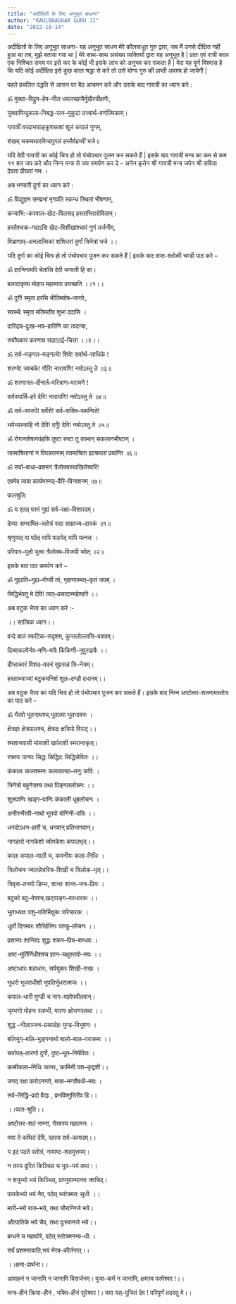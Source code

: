 ```yaml
---
title: "अदीक्षितों के लिए अनुभूत साधना"
author: "KAULBHASKAR GURU JI"
date: "2022-10-14"
---
```


अदीक्षितों के लिए अनुभूत साधना- यह अनुभूत साधन मेरे कौलावधूत गुरु द्वारा, जब मैं उनसे दीक्षित नहीं हुआ था तब, मुझे बताया गया था | मेरे साथ-साथ असंख्य व्यक्तियों द्वारा यह अनुभूत है | प्रातः एवं रात्री काल एक निश्चित समय पर इसे कर के कोई भी इसके लाभ को अनुभव कर सकता है | मेरा यह पूर्ण विश्वास है कि यदि कोई अदीक्षित इसे कुछ काल श्रद्धा से करे तो उसे योग्य गुरु की प्राप्ती अवश्य हो जायेगी |

पहले प्रचलित पद्धति से आसन पर बैठ आचमन करे और उसके बाद गायत्री का ध्यान करे :

ॐ मुक्ता–विद्रुम–हेम–नील धवलच्छायैर्मुखैस्त्रीक्षणैः,

युक्तामिन्दुकला–निबद्ध–रत्न–मुकुटां तत्त्वार्थ–वर्णात्मिकाम्।

गायत्रीं वरदाभयाङ्कुशकशां शूलं कपालं गुणम्,

शंखम् चक्रमथारविन्दयुगलं हस्तैर्वहन्तीं भजे॥

यदि देवी गायत्री का कोई चित्र हो तो पंचोपचार पूजन कर सकते हैं | इसके बाद गायत्री मन्त्र का कम से कम ११ बार जप करे और निम्न मन्त्र से जप समर्पण कर दे – अनेन कृतेन श्री गायत्री मन्त्र जपेन श्री सविता देवता प्रीयतां नमः ।

अब भगवती दुर्गा का ध्यान करे :

ॐ विद्युद्दाम समप्रभां मृगपति स्कन्ध स्थितां भीषणाम्,

कन्याभि:-करवाल–खेट–विलसद् हस्ताभिरासेविताम्।

हस्तैश्चक्र–गदाऽसि खेट–विशीखांश्चापं गुणं तर्जनीम्,

विभ्राणाम्–अनलात्मिकां शशिधरां दुर्गां त्रिनेत्रां भजे ।।

यदि दुर्गा का कोई चित्र हो तो पंचोपचार पूजन कर सकते हैं | इसके बाद सप्त-श्लोकी चण्डी पाठ करे –

ॐ ज्ञानिनामपि चेतांसि देवी भगवती हि सा।

बलादाकृष्य मोहाय महामाया प्रयच्छति ।।१।।

ॐ दुर्गे! स्मृता हरसि भीतिमशेष–जन्तोः,

स्वस्थैः स्मृता मतिमतीव शुभां ददासि ।

दारिद्रय–दुःख–भय–हारिणि का त्वदन्या,

सर्वोपकार करणाय सदाऽऽर्द्र–चित्ता ।।२।।

ॐ सर्व–मङ्गल–मङ्गल्ये! शिवे! सर्वार्थ–साधिके !

शरण्ये! त्र्यम्बके! गौरि! नारायणि! नमोऽस्तु ते ॥३॥

ॐ शरणागत–दीनार्त–परित्राण–परायणे !

सर्वस्यार्ति–हरे देवि! नारायणि! नमोऽस्तु ते ॥४॥

ॐ सर्व–स्वरुपे! सर्वेशे! सर्व–शक्ति–समन्विते!

भयेभ्यस्त्राहि नो देवि! दर्गेु! देवि! नमोऽस्तु ते ॥५॥

ॐ रोगानशेषानपंहसि तुष्टा रुष्टा तु कामान् सकलानभीष्टान् ।

त्वामाश्रितानां न विपन्नराणाम् त्वामाश्रिता ह्याश्रयतां प्रयान्ति ॥६॥

ॐ सर्वा–बाधा–प्रशमनं त्रैलोक्यस्याखिलेश्वरि!

एवमेव त्वया कार्यमस्मद्–वैरि–विनाशनम् ॥७॥

फलश्रुति:

ॐ य एतत् परमं गुह्यं सर्व–रक्षा–विशारदम्।

देव्याः सम्भाषित–स्तोत्रं सदा साम्राज्य–दायकं ॥१॥

श्रृणुयाद् वा पठेद् वापि पाठयेद् वापि यत्नतः ।

परिवार–युतो भूत्वा त्रैलोक्य–विजयी भवेत् ॥२॥

इसके बाद पाठ समर्पण करे –

ॐ गुह्याति–गुह्य–गोप्त्री त्वं, गृहाणास्मत्–कृतं जपम् ।

सिद्धिर्भवतु मे देवि! त्वत्–प्रसादान्महेश्वरि ।।

अब वटुक भैरव का ध्यान करे :-

।। सात्विक ध्यान।।

वन्दे बालं स्फटिक–सदृशम्, कुन्तलोल्लासि–वक्त्रम्।

दिव्याकल्पैर्नव–मणि–मयैः किंकिणी–नूपुराढ्यैः ।।

दीप्ताकारं विशद–वदनं सुप्रसन्नं त्रि–नेत्रम्।

हस्ताब्जाभ्यां बटुकमनिशं शूल–दण्डौ दधानम्।।

अब वटुक भैरव का यदि चित्र हो तो पंचोपचार पूजन कर सकते हैं। इसके बाद निम्न अष्टोत्तर-शतनामस्तोत्र का पाठ करे –

ॐ भैरवो भूतनाथश्च,भूतात्मा भूतभावनः ।

क्षेत्रज्ञः क्षेत्रपालश्च, क्षेत्रदः क्षत्रियो विराट्।।

श्मशानवासी मांसाशी खर्पराशी स्मरान्तकृत्।

रक्तपः पानपः सिद्धः सिद्धिदः सिद्धिसेवितः ।।

कंकालः कालशमनः कलाकाष्ठा–तनुः कविः ।

त्रिनेत्रो बहुनेत्रश्च तथा पिङ्गललोचनः ।।

शूलपाणिः खड्ग–पाणिः कंकाली धूम्रलोचनः ।

अभीरुर्भैरवी–नाथो भूतपो योगिनी–पतिः ।।

धनदोऽधन–हारी च, धनवान् प्रतिभागवान्।

नागहारो नागकेशो व्योमकेशः कपालभृत्।।

कालः कपाल–माली च, कमनीयः कला–निधिः ।

त्रिलोचनः ज्वलन्नेत्रस्त्रि–शिखी च त्रिलोक–भृत्।।

त्रिवृत्त–तनयो डिम्भः, शान्तः शान्त–जन–प्रियः ।

बटुको बटु–वेषश्च,खट्वाङ्ग–वरधारकः ।।

भूताध्यक्षः पशु–पतिर्भिक्षुकः परिचारकः ।

धूर्तो दिगम्बरः शौरिर्हरिणः पाण्डु–लोचनः ।।

प्रशान्तः शान्तिदः शुद्धः शंकर–प्रिय–बान्धवः ।

अष्ट–मूर्तिर्निधीशश्च ज्ञान–चक्षुस्तपो–मयः ।।

अष्टाधारः षडाधारः, सर्पयुक्तः शिखी–सखः ।

भूधरो भूधराधीशो भूपतिर्भूधरात्मजः ।।

कपाल–धारी मुण्डी च नाग–यज्ञोपवीतवान्।

जृम्भणो मोहनः स्तम्भी, मारणः क्षोभणस्तथा ।।

शुद्ध –नीलाञ्जन–प्रख्यदेहः मुण्ड–विभूषणः ।

बलिभुग्–बलि–भुङ्गनाथो बालो–बाल–पराक्रमः ।।

सर्वापत्–तारणो दुर्गो, दुष्ट–भूत–निषेवितः ।

कामीकला–निधिः कान्तः, कामिनी वश–कृद्वशी।।

जगद् रक्षा करोऽनन्तो, माया–मन्त्रौषधी–मयः ।

सर्व–सिद्धि–प्रदो वैद्यः , प्रभविष्णुरितीव हि।।

।।फल-श्रुति।।

अष्टोत्तर–शतं नाम्नां, भैरवस्य महात्मनः ।

मया ते कथितं देवि, रहस्य सर्व–कामदम्।।

य इदं पठते स्तोत्रं, नामाष्ट–शतमुत्तमम्।

न तस्य दुरितं किञ्चिन्न च भूत–भयं तथा।।

न शत्रुभ्यो भयं किञ्चित्, प्राप्नुयान्मानवः क्वचिद्।

पातकेभ्यो भयं नैव, पठेत् स्तोत्रमतः सुधीः ।।

मारी–भये राज–भये, तथा चौराग्निजे भये।

औत्पातिके भये चैव, तथा दुःस्वप्नजे भये।।

बन्धने च महाघोरे, पठेत् स्तोत्रमनन्य–धीः ।

सर्वं प्रशममायाति,भयं भैरव–कीर्तनात्।।

।।क्षमा-प्रार्थना।।

आवाहनं न जानामि न जानामि विसर्जनम्। पूजा–कर्म न जानामि, क्षमस्व परमेश्वर !।।

मन्त्र–हीनं क्रिया–हीनं , भक्ति–हीनं सुरेश्वर !। मया यत्–पूजितं देव ! परिपूर्णं तदस्तु मे।।

